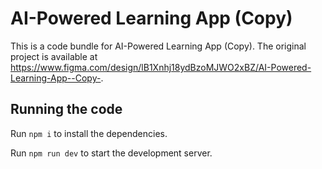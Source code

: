 
  # AI-Powered Learning App (Copy)

  This is a code bundle for AI-Powered Learning App (Copy). The original project is available at https://www.figma.com/design/lB1Xnhj18ydBzoMJWO2xBZ/AI-Powered-Learning-App--Copy-.

  ## Running the code

  Run `npm i` to install the dependencies.

  Run `npm run dev` to start the development server.
  